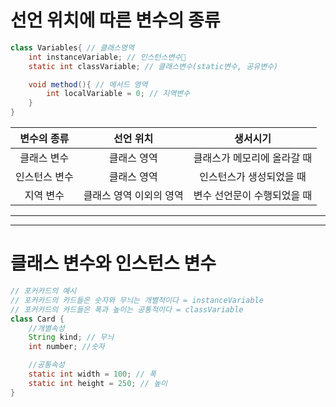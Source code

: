 # 선언 위치에 따른 변수의 종류
```java
class Variables{ // 클래스영역
    int instanceVariable; // 인스턴스변수
    static int classVariable; // 클래스변수(static변수, 공유변수)

    void method(){ // 메서드 영역
        int localVariable = 0; // 지역변수
    }
}
```
변수의 종류 | 선언 위치 | 생서시기
:---:|:---:|:---:
클래스 변수 | 클래스 영역 | 클래스가 메모리에 올라갈 때
인스턴스 변수 | 클래스 영역 | 인스턴스가 생성되었을 때
지역 변수 | 클래스 영역 이외의 영역 | 변수 선언문이 수행되었을 때
---
---
# 클래스 변수와 인스턴스 변수
```java
// 포커카드의 예시
// 포커카드의 카드들은 숫자와 무늬는 개별적이다 = instanceVariable
// 포커카드의 카드들은 폭과 높이는 공통적이다 = classVariable
class Card {
    //개별속성
    String kind; // 무늬
    int number; //숫자

    //공통속성
    static int width = 100; // 폭
    static int height = 250; // 높이
} 
```